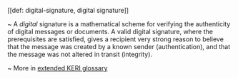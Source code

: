 [[def: digital-signature, digital signature]]

~ A _digital_ signature is a mathematical scheme for verifying the authenticity of digital messages or documents. A valid digital signature, where the prerequisites are satisfied, gives a recipient very strong reason to believe that the message was created by a known sender (authentication), and that the message was not altered in transit (integrity).

~ More in <a href="https://weboftrust.github.io/WOT-terms/docs/glossary/digital-signature">extended KERI glossary</a>
